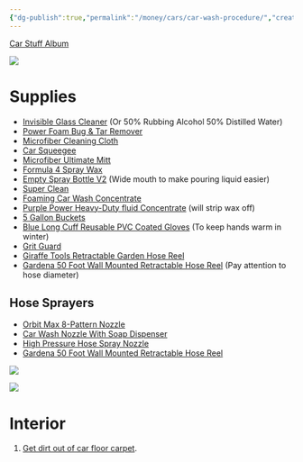 ```yaml
---
{"dg-publish":true,"permalink":"/money/cars/car-wash-procedure/","created":"Jul 08, 2023, 2:23 PM"}
---
```



[Car Stuff Album](https://photos.app.goo.gl/DvV18m5FtLta4vZYA)

![](https://lh3.googleusercontent.com/pw/AIL4fc_F9Qnw6F--D2F8JcvpDipbabuKsRaNXuhbVlAPvagsGEiPWaeknA_qflf79FYuQv2gG8sXxaD99Y_RbhY3vdqDLcjVrRDYAVVSO8lBo5xUXiy4JK0K0Nf9FWhqqCPW5oJwfXul2Gc-gd3h_G8rnNvXNQ=w2644-h1983-s-no?authuser=1)

# Supplies

- [Invisible Glass Cleaner](https://www.amazon.com/Invisible-Glass-Premium-Cleaner-91164/dp/B0007OWD2M) (Or 50% Rubbing Alcohol 50% Distilled Water)
- [Power Foam Bug & Tar Remover](https://www.amazon.com/Turtle-Wax-50595-Power-Remover/dp/B01CAD5S6A)
- [Microfiber Cleaning Cloth](https://www.amazon.com/AmazonBasics-CW190423-24-Pack-Microfiber-Cleaning/dp/B009FUF6DM)
- [Car Squeegee](https://www.amazon.com/AmazonBasics-Window-Squeegee-Handle-Mirror/dp/B082XTPD7G)
- [Microfiber Ultimate Mitt](https://www.homedepot.com/p/Detailer-s-Choice-7-in-x-11-in-Microfiber-Ultimate-Mitt-2-303M-6/204981814)
- [Formula 4 Spray Wax](https://www.walmart.com/ip/Superior-Products-Formula-4-Spray-Wax-1-Gal/408393323)
- [Empty Spray Bottle V2](https://www.homedepot.com/p/HDX-32oz-Empty-Spray-Bottle-V2-HDX32102/320063601) (Wide mouth to make pouring liquid easier)
- [Super Clean](https://www.walmart.com/ip/Super-Clean-Tough-Task-Degreaser-32-Fluid-Ounce/35680296)
- [Foaming Car Wash Concentrate](https://www.walmart.com/ip/Rain-x-Foaming-Car-Wash-Concentrate-100oz-5072084W/16889040?from=/search)
- [Purple Power Heavy-Duty fluid Concentrate](https://www.walmart.com/ip/Purple-Power-Heavy-Duty-Vehicle-and-Boat-Pressure-Washer-fluid-Concentrate-1-Gallon-By-Aiken-Chemical/50941516) (will strip wax off)
- [5 Gallon Buckets](https://www.homedepot.com/p/HDX-5-Gallon-Natural-Paint-Bucket-05GHDXMX/314119192)
- [Blue Long Cuff Reusable PVC Coated Gloves](https://www.homedepot.com/p/HDX-Blue-Long-Cuff-Reusable-PVC-Coated-S-M-24120-08/319285646) (To keep hands warm in winter)
- [Grit Guard](https://www.amazon.com/Grit-Guard-Insert-Black-Diameter/dp/B001SIHVDM)
- [Giraffe Tools Retractable Garden Hose Reel](https://www.amazon.com/Giraffe-Retractable-Mounted-180%C2%B0Swivel-Bracket/dp/B081W9LGL2)
- [Gardena 50 Foot Wall Mounted Retractable Hose Reel](https://www.amazon.com/Gardena-18600-Mounted-Retractable-Standard/dp/B08M9QW3LB) (Pay attention to hose diameter)

## Hose Sprayers

- [Orbit Max 8-Pattern Nozzle](https://www.lowes.com/pd/Orbit-Max-8-Pattern-Nozzle/1000188693)
- [Car Wash Nozzle With Soap Dispenser](https://www.harborfreight.com/9-pattern-car-wash-nozzle-with-soap-dispenser-60773.html)
- [High Pressure Hose Spray Nozzle](https://www.amazon.com/Garden-Nozzle-Cannon-Bottle-Sprayer/dp/B096VCPFJV)
- [Gardena 50 Foot Wall Mounted Retractable Hose Reel](https://www.amazon.com/Gardena-18600-Mounted-Retractable-Standard/dp/B08M9QW3LB)



![](https://lh3.googleusercontent.com/pw/AIL4fc8WkrN28lCOVBCH24JjXE9qL_16gMsKaPF3llTYMzyJUZU4pbR0NIzjHtsXIWi12lj-urH3pthYpXVKEbi2Jr3aPN_a4fozvWqG87S38puFt0yHTNT0LWE6E19K0WmvGhwBmANcMXa4-_y8B9NfryTYoA=w2644-h1983-s-no?authuser=1)

![](https://lh3.googleusercontent.com/pw/AIL4fc__IHDnlJ2B9xN-z4PI1g8hOeJx6-OPUy1GPJlSK-_S53jG7RRYYVolhPn7anD3EhuFaPXsZYmYxQVJjjMlQVrq2ZT_aiZT9-i9VJEdCGl6P3KpCm5yicsj8USDFAPvZwGGeygsEmR2x0LgAlfFy1R-_w=w2644-h1983-s-no?authuser=1)

# Interior

1. [Get dirt out of car floor carpet](https://www.youtube.com/shorts/0XD5CV4iBPE).